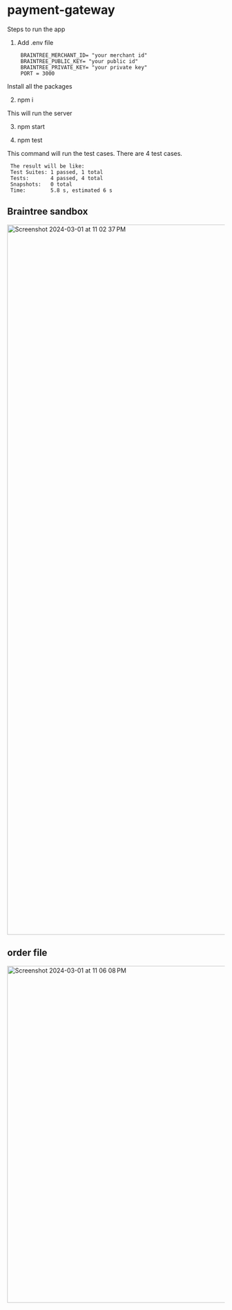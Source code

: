 # payment-gateway
 
Steps to run the app

1. Add .env file

        BRAINTREE_MERCHANT_ID= "your merchant id"
        BRAINTREE_PUBLIC_KEY= "your public id"
        BRAINTREE_PRIVATE_KEY= "your private key"
        PORT = 3000

   
Install all the packages

2. npm i

This will run the server

3. npm start

4. npm test

This command will run the test cases. There are 4 test cases.

     The result will be like:
     Test Suites: 1 passed, 1 total
     Tests:       4 passed, 4 total
     Snapshots:   0 total
     Time:        5.8 s, estimated 6 s


## Braintree sandbox
     
<img width="1640" alt="Screenshot 2024-03-01 at 11 02 37 PM" src="https://github.com/Nazeerahmad1996/payment-solution/assets/26362675/1c8654fe-96c0-41e5-8653-3b6685202c2c">

## order file

<img width="778" alt="Screenshot 2024-03-01 at 11 06 08 PM" src="https://github.com/Nazeerahmad1996/payment-solution/assets/26362675/8bc87600-4b72-4595-a16f-af16f5a32681">


